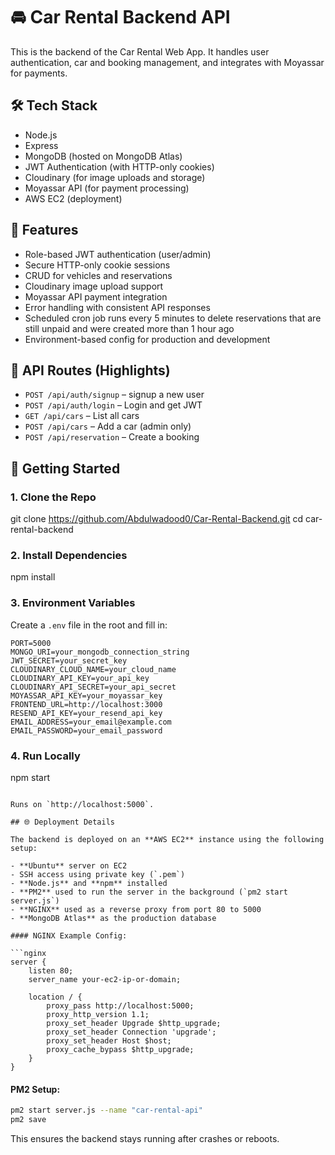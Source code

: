 # 🚘 Car Rental Backend API

This is the backend of the Car Rental Web App. It handles user authentication, car and booking management, and integrates with Moyassar for payments.

## 🛠️ Tech Stack

- Node.js
- Express
- MongoDB (hosted on MongoDB Atlas)
- JWT Authentication (with HTTP-only cookies)
- Cloudinary (for image uploads and storage)
- Moyassar API (for payment processing)
- AWS EC2 (deployment)

## 🔐 Features

- Role-based JWT authentication (user/admin)
- Secure HTTP-only cookie sessions
- CRUD for vehicles and reservations
- Cloudinary image upload support
- Moyassar API payment integration
- Error handling with consistent API responses
- Scheduled cron job runs every 5 minutes to delete reservations that are still unpaid and were created more than 1 hour ago
- Environment-based config for production and development

## 🧪 API Routes (Highlights)

- `POST /api/auth/signup` – signup a new user  
- `POST /api/auth/login` – Login and get JWT  
- `GET /api/cars` – List all cars  
- `POST /api/cars` – Add a car (admin only)  
- `POST /api/reservation` – Create a booking  

## 🚀 Getting Started

### 1. Clone the Repo

git clone https://github.com/Abdulwadood0/Car-Rental-Backend.git
cd car-rental-backend


### 2. Install Dependencies

npm install

### 3. Environment Variables

Create a `.env` file in the root and fill in:

```
PORT=5000
MONGO_URI=your_mongodb_connection_string
JWT_SECRET=your_secret_key
CLOUDINARY_CLOUD_NAME=your_cloud_name
CLOUDINARY_API_KEY=your_api_key
CLOUDINARY_API_SECRET=your_api_secret
MOYASSAR_API_KEY=your_moyassar_key
FRONTEND_URL=http://localhost:3000
RESEND_API_KEY=your_resend_api_key
EMAIL_ADDRESS=your_email@example.com
EMAIL_PASSWORD=your_email_password
```

### 4. Run Locally

npm start
```

Runs on `http://localhost:5000`.

## 🌐 Deployment Details

The backend is deployed on an **AWS EC2** instance using the following setup:

- **Ubuntu** server on EC2
- SSH access using private key (`.pem`)
- **Node.js** and **npm** installed
- **PM2** used to run the server in the background (`pm2 start server.js`)
- **NGINX** used as a reverse proxy from port 80 to 5000
- **MongoDB Atlas** as the production database

#### NGINX Example Config:

```nginx
server {
    listen 80;
    server_name your-ec2-ip-or-domain;

    location / {
        proxy_pass http://localhost:5000;
        proxy_http_version 1.1;
        proxy_set_header Upgrade $http_upgrade;
        proxy_set_header Connection 'upgrade';
        proxy_set_header Host $host;
        proxy_cache_bypass $http_upgrade;
    }
}
```

#### PM2 Setup:

```bash
pm2 start server.js --name "car-rental-api"
pm2 save
```

This ensures the backend stays running after crashes or reboots.


